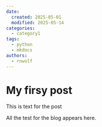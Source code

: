 ```yaml
---
date:
  created: 2025-05-01
  modified: 2025-05-14
categories:
  - category1
tags:
  - python
  - mkdocs
authors:
  - rnwolf
---
```


# My firsy post

This is text for the post
<!-- more -->

All the test for the blog appears here.
